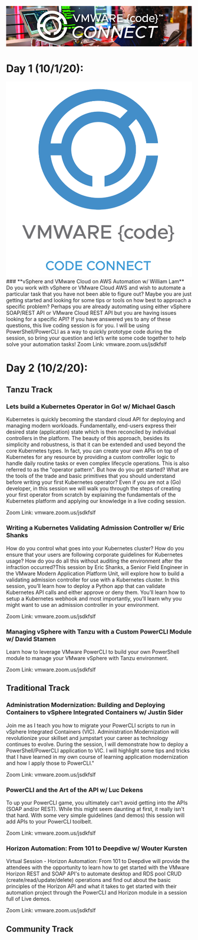 <style>
  .wrapper {margin-top:60px;}
</style>

<div class="header"><img src="code-banner.jpg"></div>



# Day 1 (10/1/20):
<img src="codeconlogo_light.png">
### **vSphere and VMware Cloud on AWS Automation w/ William Lam**
Do you work with vSphere or VMware Cloud AWS and wish to automate a particular task that you have not been able to figure out? Maybe you are just getting started and looking for some tips or tools on how best to approach a specific problem? Perhaps you are already automating using either vSphere SOAP/REST API or VMware Cloud REST API but you are having issues looking for a specific API? If you have answered yes to any of these questions, this live coding session is for you. I will be using PowerShell/PowerCLI as a way to quickly prototype code during the session, so bring your question and let’s write some code together to help solve your automation tasks!
Zoom Link: vmware.zoom.us/jsdkfslf

# Day 2 (10/2/20):
## Tanzu Track
### **Lets build a Kubernetes Operator in Go! w/ Michael Gasch**
Kubernetes is quickly becoming the standard cloud API for deploying and managing modern workloads. 
Fundamentally, end-users express their desired state (application) state which is then reconciled by individual controllers in the platform. The beauty of this approach, besides its simplicity and robustness, is that it can be extended and used beyond the core Kubernetes types. In fact, you can create your own APIs on top of Kubernetes for any resource by providing a custom controller logic to handle daily routine tasks or even complex lifecycle operations. This is also referred to as the "operator pattern". But how do you get started? What are the tools of the trade and basic primitives that you should understand before writing your first Kubernetes operator? Even if you are not a (Go) developer, in this session we will walk you through the steps of creating your first operator from scratch by explaining the fundamentals of the Kubernetes platform and applying our knowledge in a live coding session.

Zoom Link: vmware.zoom.us/jsdkfslf

### **Writing a Kubernetes Validating Admission Controller w/ Eric Shanks**
How do you control what goes into your Kubernetes cluster? How do you ensure that your users are following corporate guidelines for Kubernetes usage? How do you do all this without auditing the environment after the infraction occurred?This session by Eric Shanks, a Senior Field Engineer in the VMware Modern Application Platform Unit, will explore how to build a validating admission controller for use with a Kubernetes cluster. In this session, you’ll learn how to deploy a Python app that can validate Kubernetes API calls and either approve or deny them. You’ll learn how to setup a Kubernetes webhook and most importantly, you’ll learn why you might want to use an admission controller in your environment.

Zoom Link: vmware.zoom.us/jsdkfslf

### **Managing vSphere with Tanzu with a Custom PowerCLI Module w/ David Stamen**
Learn how to leverage VMware PowerCLI to build your own PowerShell module to manage your VMware vSphere with Tanzu environment.

Zoom Link: vmware.zoom.us/jsdkfslf

## Traditional Track
### **Administration Modernization: Building and Deploying Containers to vSphere Integrated Containers w/ Justin Sider**
Join me as I teach you how to migrate your PowerCLI scripts to run in vSphere Integrated Containers (VIC). Administration Modernization will revolutionize your skillset and jumpstart your career as technology continues to evolve. During the session, I will demonstrate how to deploy a PowerShell/PowerCLI application to VIC. I will highlight some tips and tricks that I have learned in my own course of learning application modernization and how I apply those to PowerCLI."

Zoom Link: vmware.zoom.us/jsdkfslf

### **PowerCLI and the Art of the API w/ Luc Dekens**
To up your PowerCLI game, you ultimately can't avoid getting into the APIs (SOAP and/or REST). While this might seem daunting at first, it really isn't that hard. With some very simple guidelines (and demos) this session will add APIs to your PowerCLI toolbelt.

Zoom Link: vmware.zoom.us/jsdkfslf

### **Horizon Automation: From 101 to Deepdive w/ Wouter Kursten**
Virtual Session - Horizon Automation: From 101 to Deepdive will provide the attendees with the opportunity to learn how to get started with the VMware Horizon REST and SOAP API's to automate desktop and RDS pool CRUD (create/read/update/delete) operations and find out about the basic principles of the Horizon API and what it takes to get started with their automation project through the PowerCLI and Horizon module in a session full of Live demos. 

Zoom Link: vmware.zoom.us/jsdkfslf

## Community Track
